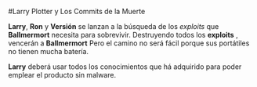 #Larry Plotter y Los Commits de la Muerte

**Larry**, **Ron** y **Versión** se lanzan a la búsqueda de los *exploits* que **Ballmermort** necesita para sobrevivir. 
Destruyendo todos los **exploits** , vencerán a **Ballmermort**
Pero el camino no será fácil porque sus portátiles no tienen mucha batería.

**Larry** deberá usar todos los conocimientos que há adquirido para poder emplear el producto sin malware.
